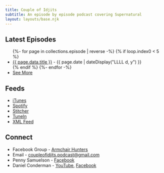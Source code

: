 ```yaml
---
title: Couple of Idjits
subtitle: An episode by episode podcast covering Supernatural
layout: layouts/base.njk
---
```


## Latest Episodes
<ul class="listing">
{%- for page in collections.episode | reverse -%}
  {% if loop.index0 < 5 %}
  <li>
    <a href="{{ page.url }}">{{ page.data.title }}</a> -
    <time datetime="{{ page.date }}">{{ page.date | dateDisplay("LLLL d, y") }}</time>
  </li>
  {% endif %}
{%- endfor -%}
  <li>
    <a href="/episodes">See More</a>
  </li>
</ul>


## Feeds

- [iTunes](https://podcasts.apple.com/us/podcast/couple-of-idjits/id1527541590)
- [Spotify](https://open.spotify.com/show/6Ul9RlsGJhn9DrPJLejToE)
- [Stitcher](https://www.stitcher.com/podcast/couple-of-idjits)
- [TuneIn](https://tunein.com/podcasts/Media--Entertainment-Podcasts/Couple-of-Idjits-p1357572/)
- [XML Feed](http://cast.rocks/hosting/27557/feeds/CAURZ.jpg?e=0df284f)

## Connect

- Facebook Group - [Armchair Hunters](https://www.facebook.com/groups/437248500580788/)
- Email - [coupleofidjits.podcast@gmail.com](mailto:coupleofidjits.podcast@gmail.com)
- Penny Samuelson - [Facebook](https://www.facebook.com/penny.samuelsonconderman)
- Daniel Conderman - [YouTube](https://www.youtube.com/danconderman), [Facebook](https://www.facebook.com/conderman)

